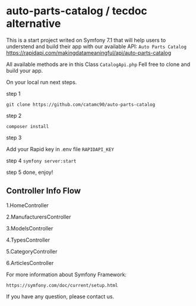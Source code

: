 # auto-parts-catalog / tecdoc alternative


This is a start project writed on Symfony 7.1 that will help users to understend and build their app with our available API:
`Auto Parts Catalog`
https://rapidapi.com/makingdatameaningful/api/auto-parts-catalog


All available methods are in this Class `CatalogApi.php`
Fell free to clone and build your app.

On your local run next steps.

step 1

`git clone https://github.com/catamc90/auto-parts-catalog`

step 2

`composer install`

step 3

Add your Rapid key in .env file
`RAPIDAPI_KEY`

step 4
`symfony server:start`

step 5
done, enjoy!

## Controller Info Flow

1.HomeController

2.ManufacturersController

3.ModelsController

4.TypesController

5.CategoryController

6.ArticlesController



For more information about Symfony Framework:

`https://symfony.com/doc/current/setup.html`

If you have any question, please contact us.